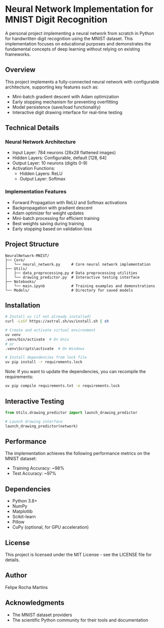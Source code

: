 # Neural Network Implementation for MNIST Digit Recognition

A personal project implementing a neural network from scratch in Python for handwritten digit recognition using the MNIST dataset. This implementation focuses on educational purposes and demonstrates the fundamental concepts of deep learning without relying on existing frameworks.

## Overview

This project implements a fully-connected neural network with configurable architecture, supporting key features such as:

- Mini-batch gradient descent with Adam optimization
- Early stopping mechanism for preventing overfitting
- Model persistence (save/load functionality)
- Interactive digit drawing interface for real-time testing

## Technical Details

### Neural Network Architecture

- Input Layer: 784 neurons (28x28 flattened images)
- Hidden Layers: Configurable, default [128, 64]
- Output Layer: 10 neurons (digits 0-9)
- Activation Functions:
  - Hidden Layers: ReLU
  - Output Layer: Softmax

### Implementation Features

- Forward Propagation with ReLU and Softmax activations
- Backpropagation with gradient descent
- Adam optimizer for weight updates
- Mini-batch processing for efficient training
- Best weights saving during training
- Early stopping based on validation loss

## Project Structure

```
NeuralNetwork-MNIST/
├── Core/
│   └── neural_network.py     # Core neural network implementation
├── Utils/
│   ├── data_preprocessing.py # Data preprocessing utilities
│   └── drawing_predictor.py  # Interactive testing interface
├── Notebooks/
│   └── main.ipynb            # Training examples and demonstrations
└── Models/                   # Directory for saved models
```

## Installation

```bash
# Install uv (if not already installed)
curl -LsSf https://astral.sh/uv/install.sh | sh

# Create and activate virtual environment
uv venv
.venv/bin/activate  # On Unix
# or
.venv\Scripts\activate  # On Windows

# Install dependencies from lock file
uv pip install -r requirements.lock
```

Note: If you want to update the dependencies, you can recompile the requirements:
```bash
uv pip compile requirements.txt -o requirements.lock
```

## Interactive Testing

```python
from Utils.drawing_predictor import launch_drawing_predictor

# Launch drawing interface
launch_drawing_predictor(network)
```

## Performance

The implementation achieves the following performance metrics on the MNIST dataset:
- Training Accuracy: ~98%
- Test Accuracy: ~97%

## Dependencies

- Python 3.8+
- NumPy
- Matplotlib
- Scikit-learn
- Pillow
- CuPy (optional, for GPU acceleration)

## License

This project is licensed under the MIT License - see the LICENSE file for details.

## Author

Felipe Rocha Martins

## Acknowledgments

- The MNIST dataset providers
- The scientific Python community for their tools and documentation
